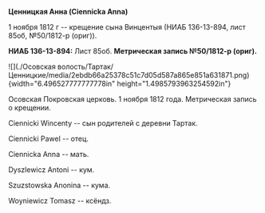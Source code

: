 **Ценницкая Анна (Ciennicka Anna)**

1 ноября 1812 г -- крещение сына Винцентыя (НИАБ 136-13-894, лист 85об,
№50/1812-р (ориг)).

**НИАБ 136-13-894:** Лист 85об. **Метрическая запись №50/1812-р
(ориг).**

![](./Осовская волость/Тартак/Ценницкие/media/2ebdb66a25378c51c7d05d587a865e851a631871.png){width="6.496527777777778in"
height="1.4985793963254592in"}

Осовская Покровская церковь. 1 ноября 1812 года. Метрическая запись о
крещении.

Ciennicki Wincenty -- сын родителей с деревни Тартак.

Ciennicki Pawel -- отец.

Ciennicka Anna -- мать.

Dyszlewicz Antoni -- кум.

Szuzstowska Anonina -- кума.

Woyniewicz Tomasz -- ксёндз.
